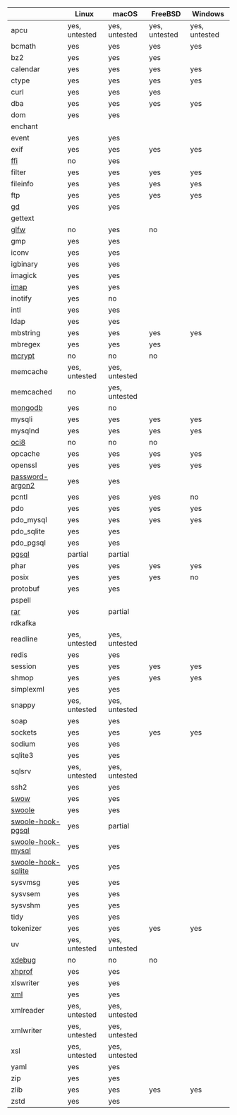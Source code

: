 |                                                            | Linux         | macOS         | FreeBSD       | Windows       |
|------------------------------------------------------------|---------------|---------------|---------------|---------------|
| apcu                                                       | yes, untested | yes, untested | yes, untested | yes, untested |
| bcmath                                                     | yes           | yes           | yes           | yes           |
| bz2                                                        | yes           | yes           | yes           |               |
| calendar                                                   | yes           | yes           | yes           | yes           |
| ctype                                                      | yes           | yes           | yes           | yes           |
| curl                                                       | yes           | yes           | yes           |               |
| dba                                                        | yes           | yes           | yes           | yes           | 
| dom                                                        | yes           | yes           |               |               |
| enchant                                                    |               |               |               |               |
| event                                                      | yes           | yes           |               |               |
| exif                                                       | yes           | yes           | yes           | yes           |
| [ffi](./extension-notes#ffi)                               | no            | yes           |               |               |
| filter                                                     | yes           | yes           | yes           | yes           |
| fileinfo                                                   | yes           | yes           | yes           | yes           |
| ftp                                                        | yes           | yes           | yes           | yes           |
| [gd](./extension-notes#gd)                                 | yes           | yes           |               |               |
| gettext                                                    |               |               |               |               |
| [glfw](./extension-notes#glfw)                             | no            | yes           | no            |               |
| gmp                                                        | yes           | yes           |               |               |
| iconv                                                      | yes           | yes           |               |               |
| igbinary                                                   | yes           | yes           |               |               |
| imagick                                                    | yes           | yes           |               |               |
| [imap](./extension-notes#imap)                             | yes           | yes           |               |               |
| inotify                                                    | yes           | no            |               |               |
| intl                                                       | yes           | yes           |               |               |
| ldap                                                       | yes           | yes           |               |               |
| mbstring                                                   | yes           | yes           | yes           | yes           |
| mbregex                                                    | yes           | yes           | yes           |               |
| [mcrypt](./extension-notes#mcrypt)                         | no            | no            | no            |               |
| memcache                                                   | yes, untested | yes, untested |               |               |
| memcached                                                  | no            | yes, untested |               |               |
| [mongodb](./extension-notes#mongodb)                       | yes           | no            |               |               |
| mysqli                                                     | yes           | yes           | yes           | yes           |
| mysqlnd                                                    | yes           | yes           | yes           | yes           |
| [oci8](./extension-notes#oci8)                             | no            | no            | no            |               |
| opcache                                                    | yes           | yes           | yes           | yes           |
| openssl                                                    | yes           | yes           | yes           | yes           |
| [password-argon2](./extension-notes#password-argon2)       | yes           | yes           |               |               |
| pcntl                                                      | yes           | yes           | yes           | no            |
| pdo                                                        | yes           | yes           | yes           | yes           |
| pdo_mysql                                                  | yes           | yes           | yes           | yes           |
| pdo_sqlite                                                 | yes           | yes           |               |               |
| pdo_pgsql                                                  | yes           | yes           |               |               |
| [pgsql](./extension-notes#pgsql)                           | partial       | partial       |               |               |
| phar                                                       | yes           | yes           | yes           | yes           |
| posix                                                      | yes           | yes           | yes           | no            |
| protobuf                                                   | yes           | yes           |               |               |
| pspell                                                     |               |               |               |               |
| [rar](./extension-notes#rar)                               | yes           | partial       |               |               |
| rdkafka                                                    |               |               |               |               |
| readline                                                   | yes, untested | yes, untested |               |               |
| redis                                                      | yes           | yes           |               |               |
| session                                                    | yes           | yes           | yes           | yes           |
| shmop                                                      | yes           | yes           | yes           | yes           |
| simplexml                                                  | yes           | yes           |               |               |
| snappy                                                     | yes, untested | yes, untested |               |               |
| soap                                                       | yes           | yes           |               |               |
| sockets                                                    | yes           | yes           | yes           | yes           |
| sodium                                                     | yes           | yes           |               |               |
| sqlite3                                                    | yes           | yes           |               |               |
| sqlsrv                                                     | yes, untested | yes, untested |               |               |
| ssh2                                                       | yes           | yes           |               |               |
| [swow](./extension-notes#swow)                             | yes           | yes           |               |               |
| [swoole](./extension-notes#swoole)                         | yes           | yes           |               |               |
| [swoole-hook-pgsql](./extension-notes#swoole-hook-pgsql)   | yes           | partial       |               |               |
| [swoole-hook-mysql](./extension-notes#swoole-hook-mysql)   | yes           | yes           |               |               |
| [swoole-hook-sqlite](./extension-notes#swoole-hook-sqlite) | yes           | yes           |               |               |
| sysvmsg                                                    | yes           | yes           |               |               |
| sysvsem                                                    | yes           | yes           |               |               |
| sysvshm                                                    | yes           | yes           |               |               |
| tidy                                                       | yes           | yes           |               |               |
| tokenizer                                                  | yes           | yes           | yes           | yes           |
| uv                                                         | yes, untested | yes, untested |               |               |
| [xdebug](./extension-notes#xdebug)                         | no            | no            | no            |               |
| [xhprof](./extension-notes#xhprof)                         | yes           | yes           |               |               |
| xlswriter                                                  | yes           | yes           |               |               |
| [xml](./extension-notes#xml)                               | yes           | yes           |               |               |
| xmlreader                                                  | yes, untested | yes, untested |               |               |
| xmlwriter                                                  | yes, untested | yes, untested |               |               |
| xsl                                                        | yes, untested | yes, untested |               |               |
| yaml                                                       | yes           | yes           |               |               |
| zip                                                        | yes           | yes           |               |               |
| zlib                                                       | yes           | yes           | yes           | yes           |
| zstd                                                       | yes           | yes           |               |               |
